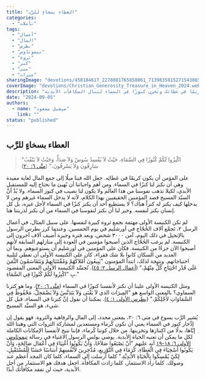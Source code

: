 ```yaml
---
title: "العطاء بسخاءٍ للرَّب"
categories:
  - "تأملات"
tags:
  - "أعمال"
  - "المال"
  - "بطرس"
  - "تيموثاوس"
  - "ثروة"
  - "كنز"
  - "متى"
  - "ميراث"
sharingImage: "devotions/458184617_2278081765858061_7139835815271543865_n.jpg"
coverImage: "devotions/Christian_Generosity_Treasure_in_Heaven_2024.webp"
description: "استثمر في السماء حيث الأمان الأبدي والكنوز التي لا تفنى. تعاليم المسيح في متى ٦: ٢٠ تشجع على العطاء والكرم بدلاً من اكتناز الثروات الأرضية. تعلم كيف تكون كريمًا في عطائك وتخزن كنوزًا في السماء لتنال المكافآت الأبدية."
date: "2024-09-05"
authors:
  - name: "ميشيل مسعود"
    link: ""
status: "published"
---
```


## العطاء بسخاءٍ للرَّب

> "اكْنِزُوا لَكُمْ كُنُوزًا فِي السَّمَاءِ، حَيْثُ لاَ يُفْسِدُ سُوسٌ وَلاَ صَدَأٌ، وَحَيْثُ لاَ يَنْقُبُ سَارِقُونَ وَلاَ يَسْرِقُونَ،" ([متَّى ٦: ٢٠](https://www.bible.com/bible/67/JHN.1.avd?parallel=13))

على المؤمن أن يكون كريمًا في عَطائِه.
جعل الله فينا ميلًا إلى جمع المال لغاية مفيدة وهي أن نكنز لنا كنزًا في السماء. ومن أهم واجباتنا أن نُهيئ ما نحتاج إليه للمستقبل الأبدي، لكيلا تذهب نفوسنا من هذا العالم ولا يكون لنا نصيب في كنوز السماء. ولا بُدَّ أنَّ السيّد المسيح قصد المؤمنين الحقيقيين بهذا الكلام، لأنه لا يدخل السماء غيرهم ومن لا يدخلها كيف يكنز له كنزاً هناك؟ لا يستطيع أحد أن يكنز كنزًا في السماء لأجل غيره، بل كل إنسان يكنز لنفسه. وخير لنا أن نكنز لنفوسنا في السماء من أن نكنز لذريتنا هنا.

لم تكن الكنيسة الأولى مهتمة بجمع ثروة كبيرة لنفسها. على سبيل المثال، في أعمال الرسل ٢، تَجمَّع آلاف الحُجّاج في أورشليم في يوم الخمسين. وعندما كرز بطرس الرسول بالإنجيل في ذلك اليوم، آمن ٣٠٠٠ شخص، وبعد فترة وجيزة أُضيف آلاف آخرون إلى الكنيسة. لم يرغب الحُجّاج الذين أصبحوا مؤمنين في العودة إلى منازلهم السابقة لأنهم أصبحوا الآن جزءًا من الكنيسة. فكان على المؤمنين في أورشليم أن يستوعبوهم. وبما أن العديد من السكان كانوا بلا شك فقراء، كان على الكنيسة الأولى أن تعطي لتلبية احتياجاتهم. ونتيجة لذلك، ابتدأ المؤمنون "يَبِيعُونَ أَمْلاكَهُمْ وَمُقْتَنَيَاتِهِمْ وَيَتَقَاسَمُونَ الثَّمَنَ عَلَى قَدْرِ احْتِيَاجِ كُلٍّ مِنْهُمْ،" ([أعمال الرسل ٢: ٤٥](https://www.bible.com/bible/13/ACT.2.47)). تُجسِّد الكنيسة الأولى المعنى المقصود بِ "اكْنِزُوا لَكُمْ كُنُوزًا فِي السَّمَاءِ."

ومثل الكنيسة الأولى علينا أن نكنز لأنفسنا كنوزًا في السماء ([متَّى ٦: ٢٠](https://www.bible.com/bible/67/MAT.6.20)). وما هو كنزنا السماوي؟ بالمعنى الواسع هو "المِيرَاث الذي لاَ يَفْنَى وَلاَ يَتَدَنَّسُ وَلاَ يَضْمَحِلُّ، مَحْفُوظٌ فِي السَّمَاوَاتِ لأَجْلِكُمْ،" ([بطرس الأولى ١: ٤)](https://www.bible.com/bible/67/1PE.1.4). يمكننا أن نقول إنَّ كنزنا في السماء، قبل كل شيء، هو السيَّد المسيح.

يُشير الرَّب يسوع في متى ٦: ٢٠، بمعنى محدد، إلى المال والرفاهية والثروة. فهو يقول إن إدِّخار كنوز في السماء يعني أن نكون كُرماء ومستعدين لمشاركة الثروات التي وهبنا الله إيّاها، بدلًا من اكتنازها وتخزينها. من خلال كوننا كُرماء، فإننا نتيح لأنفسنا الإمكانات الكاملة لكل ما يمكن أن تعنيه الحياة الأبدية. يوصي بولس الرسول الاغنياء في رسالة [تيموثاوس الأولى ٦: ١٨-١٩](https://www.bible.com/bible/67/1TI.6.18-19https://www.bible.com/bible/67/1TI.6.18-19) أنه عليهم "أَنْ يَصْنَعُوا صَلاَحًا، وَأَنْ يَكُونُوا أَغْنِيَاءَ فِي أَعْمَال صَالِحَةٍ، وَأَنْ يَكُونُوا أَسْخِيَاءَ فِي الْعَطَاءِ، كُرَمَاءَ فِي التَّوْزِيعِ، مُدَّخِرِينَ لأَنْفُسِهِمْ أَسَاسًا حَسَنًا لِلْمُسْتَقْبِلِ، لِكَيْ يُمْسِكُوا بِالْحَيَاةِ الأَبَدِيَّةِ." كلما أرسلت إلى السماء، كلما كان المجد أعظم عند وصولك. كلما زاد الاستثمار، كلما زادت المكافأة. اجعل هدفك هو الاستثمار من أجل الأبدية، حيث لن تفقد مكافأتك أبدًا.
